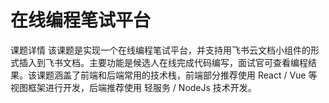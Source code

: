 # 在线编程笔试平台
课题详情 该课题是实现一个在线编程笔试平台，并支持用飞书云文档小组件的形式插入到飞书文档。主要功能是候选人在线完成代码编写，面试官可查看编程结果。该课题涵盖了前端和后端常用的技术栈，前端部分推荐使用 React / Vue 等视图框架进行开发，后端推荐使用 轻服务 / NodeJs 技术开发。

